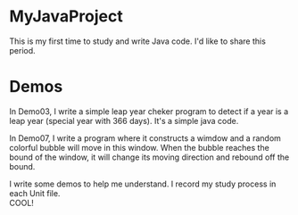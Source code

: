 # MyJavaProject
This is my first time to study and write Java code. I'd like to share this period. 

# Demos

In Demo03, I write a simple leap year cheker program to detect if a year is a leap year (special year with 366 days). It's a simple java code.</br>

In Demo07, I write a program where it constructs a wimdow and a random colorful bubble will move in this window. When the bubble reaches the bound of the window, it will change its moving direction and rebound off the bound.</br>

I write some demos to help me understand. I record my study process in each Unit file. </br>
COOL! </br>



